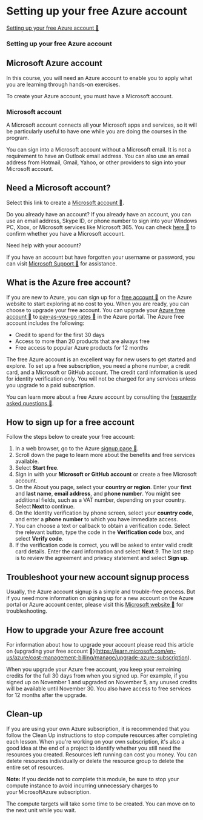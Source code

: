 # Setting up your free Azure account

[Setting up your free Azure account 🔗](https://www.coursera.org/learn/cybersecurity-identity-and-access-solutions-with-azure-ad/supplement/I0chE/setting-up-your-free-azure-account)

### Setting up your free Azure account
## Microsoft Azure account
In this course, you will need an Azure account to enable you to apply what you are learning through hands-on exercises.

To create your Azure account, you must have a Microsoft account.

### Microsoft account
A Microsoft account connects all your Microsoft apps and services, so it will be particularly useful to have one while you are doing the courses in the program. 

You can sign into a Microsoft account without a Microsoft email. It is not a requirement to have an Outlook email address. You can also use an email address from Hotmail, Gmail, Yahoo, or other providers to sign into your Microsoft account.

## Need a Microsoft account? 
Select this link to create a [Microsoft account 🔗](https://signup.live.com/signup?lcid=1033&wa=wsignin1.0&rpsnv=13&ct=1678357788&rver=7.0.6738.0&wp=MBI_SSL&wreply=https%3a%2f%2faccount.microsoft.com%2fauth%2fcomplete-signin%3fru%3dhttps%253A%252F%252Faccount.microsoft.com%252F%253Frefd%253Daccount.microsoft.com%2526refp%253Dsignedout-index&lc=1033&id=292666&lw=1&fl=easi2&mkt=en-US&lic=1&uaid=c9cb9b166cd245398fae9f662958ebda).

Do you already have an account? If you already have an account, you can use an email address, Skype ID, or phone number to sign into your Windows PC, Xbox, or Microsoft services like Microsoft 365. You can check [here 🔗](https://support.microsoft.com/en-gb/account-billing/how-to-check-if-your-email-address-is-a-microsoft-account-b3ba5b92-5ead-4a28-adc9-b40558bb697e) to confirm whether you have a Microsoft account. 

Need help with your account?

If you have an account but have forgotten your username or password, you can visit [Microsoft Support 🔗](https://support.microsoft.com/en-gb/account-billing/get-help-with-your-microsoft-account-ace6f3b3-e2d3-aeb1-6b96-d2e9e7e52133) for assistance.

## What is the Azure free account?
If you are new to Azure, you can sign up for a [free account 🔗](https://learn.microsoft.com/en-us/azure/cost-management-billing/troubleshoot-subscription/troubleshoot-azure-sign-up) on the Azure website to start exploring at no cost to you. When you are ready, you can choose to upgrade your free account. You can upgrade your [Azure free account 🔗](https://azure.microsoft.com/en-gb/pricing/purchase-options/azure-account?icid=azurefreeaccount) to [pay-as-you-go rates 🔗](https://azure.microsoft.com/en-gb/pricing/offers/ms-azr-0003p/) in the Azure portal. The Azure free account includes the following:

* Credit to spend for the first 30 days
* Access to more than 20 products that are always free
* Free access to popular Azure products for 12 months

The free Azure account is an excellent way for new users to get started and explore. To set up a free subscription, you need a phone number, a credit card, and a Microsoft or GitHub account. The credit card information is used for identity verification only. You will not be charged for any services unless you upgrade to a paid subscription.

You can learn more about a free Azure account by consulting the [frequently asked questions 🔗](https://azure.microsoft.com/en-us/pricing/purchase-options/azure-account?icid=azurefaq).

## How to sign up for a free account
Follow the steps below to create your free account:

1. In a web browser, go to the Azure [signup page 🔗](https://azure.microsoft.com/en-us/pricing/purchase-options/azure-account?icid=azurefreeaccount).
2. Scroll down the page to learn more about the benefits and free services available.
3. Select **Start free**.
4. Sign in with your **Microsoft or GitHub account** or create a free Microsoft account.
5. On the About you page, select your **country or region**. Enter your **first** and **last name**, **email address**, and **phone number**. You might see additional fields, such as a VAT number, depending on your country. Select **Next** to continue.
6. On the Identity verification by phone screen, select your **country code**, and enter a **phone number** to which you have immediate access.
7. You can choose a text or callback to obtain a verification code. Select the relevant button, type the code in the **Verification code** box, and select **Verify code**.
8. If the verification code is correct, you will be asked to enter valid credit card details. Enter the card information and select **Next**.9. The last step is to review the agreement and privacy statement and select **Sign up**.

## Troubleshoot your new account signup process  
Usually, the Azure account signup is a simple and trouble-free process. But if you need more information on signing up for a new account on the Azure portal or Azure account center, please visit this [Microsoft website 🔗](https://learn.microsoft.com/en-us/azure/cost-management-billing/troubleshoot-subscription/troubleshoot-azure-sign-up) for troubleshooting.  

## How to upgrade your Azure free account
For information about how to upgrade your account please read this article on {upgrading your free account 🔗}(https://learn.microsoft.com/en-us/azure/cost-management-billing/manage/upgrade-azure-subscription). 

When you upgrade your Azure free account, you keep your remaining credits for the full 30 days from when you signed up. For example, if you signed up on November 1 and upgraded on November 5, any unused credits will be available until November 30. You also have access to free services for 12 months after the upgrade. 

## Clean-up
If you are using your own Azure subscription, it is recommended that you follow the Clean Up instructions to stop compute resources after completing each lesson. When you're working on your own subscription, it's also a good idea at the end of a project to identify whether you still need the resources you created. Resources left running can cost you money. You can delete resources individually or delete the resource group to delete the entire set of resources. 

**Note:** If you decide not to complete this module, be sure to stop your compute instance to avoid incurring unnecessary charges to your MicrosoftAzure subscription.  

The compute targets will take some time to be created. You can move on to the next unit while you wait. 
